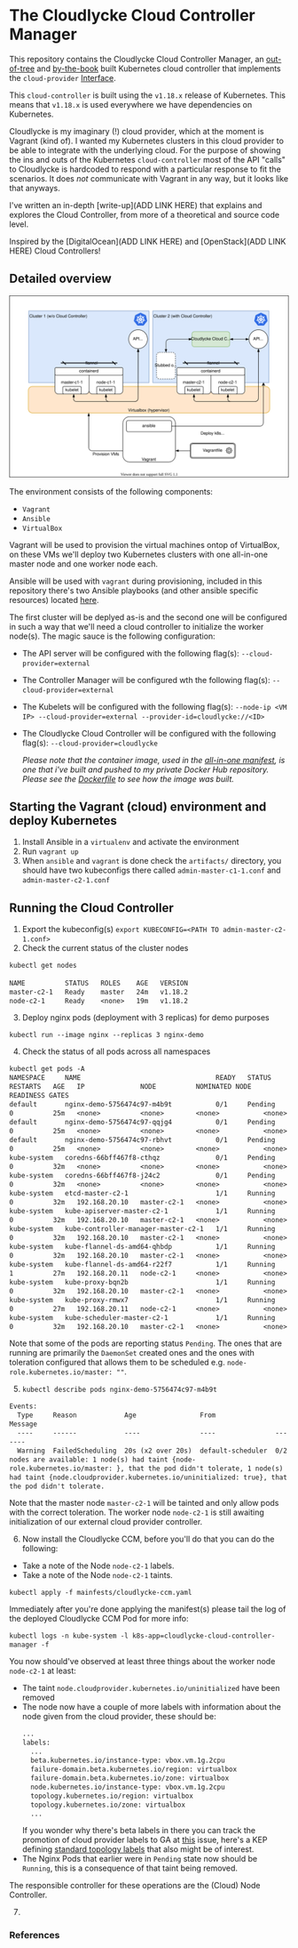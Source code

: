 # The Cloudlycke Cloud Controller Manager

This repository contains the Cloudlycke Cloud Controller Manager, an [out-of-tree](https://kubernetes.io/blog/2019/04/17/the-future-of-cloud-providers-in-kubernetes/) and [by-the-book](https://kubernetes.io/docs/tasks/administer-cluster/developing-cloud-controller-manager/#out-of-tree) built Kubernetes cloud controller that implements the `cloud-provider` [Interface](https://github.com/kubernetes/cloud-provider/blob/v0.18.2/cloud.go#L43-L62). 

This `cloud-controller` is built using the `v1.18.x` release of Kubernetes. This means that `v1.18.x` is used everywhere we have dependencies on Kubernetes. 

Cloudlycke is my imaginary (!) cloud provider, which at the moment is Vagrant (kind of). I wanted my Kubernetes clusters in this cloud provider to be able to integrate with the underlying cloud. For the purpose of showing the ins and outs of the Kubernetes `cloud-controller` most of the API "calls" to Cloudlycke is hardcoded to respond with a particular response to fit the scenarios. It does *not* communicate with Vagrant in any way, but it looks like that anyways.

I've written an in-depth [write-up](ADD LINK HERE) that explains and explores the Cloud Controller, from more of a theoretical and source code level.

Inspired by the [DigitalOcean](ADD LINK HERE) and [OpenStack](ADD LINK HERE) Cloud Controllers!

## Detailed overview

![cloudlycke-cloud-controller](img/cloudlycke-cloud-controller.svg)

The environment consists of the following components:
* `Vagrant`
* `Ansible`
* `VirtualBox`

Vagrant will be used to provision the virtual machines ontop of VirtualBox, on these VMs we'll deploy two Kubernetes clusters with one all-in-one master node and one worker node each.

Ansible will be used with `vagrant` during provisioning, included in this repository there's two Ansible playbooks (and other ansible specific resources) located [here](vagrant/ansible).

The first cluster will be deplyed as-is and the second one will be configured in such a way that we'll need a cloud controller to initialize the worker node(s). The magic sauce is the following configuration:

* The API server will be configured with the following flag(s): `--cloud-provider=external`
* The Controller Manager will be configured wth the following flag(s): `--cloud-provider=external`
* The Kubelets will be configured with the following flag(s): `--node-ip <VM IP> --cloud-provider=external --provider-id=cloudlycke://<ID>`
* The Cloudlycke Cloud Controller will be configured with the following flag(s): `--cloud-provider=cloudlycke`

  _Please note that the container image, used in the [all-in-one manifest](/manifests/cloudlycke-ccm.yaml), is one that i've built and pushed to my private Docker Hub repository. Please see the [Dockerfile](/Dockerfile) to see how the image was built._

## Starting the Vagrant (cloud) environment and deploy Kubernetes

1. Install Ansible in a `virtualenv` and activate the environment
2. Run `vagrant up`
3. When `ansible` and `vagrant` is done check the `artifacts/` directory, you should have two kubeconfigs there called `admin-master-c1-1.conf` and `admin-master-c2-1.conf`

## Running the Cloud Controller

1. Export the kubeconfig(s) `export KUBECONFIG=<PATH TO admin-master-c2-1.conf>`
2. Check the current status of the cluster nodes
```
kubectl get nodes

NAME          STATUS   ROLES    AGE   VERSION
master-c2-1   Ready    master   24m   v1.18.2
node-c2-1     Ready    <none>   19m   v1.18.2
```
3. Deploy nginx pods (deployment with 3 replicas) for demo purposes
``` 
kubectl run --image nginx --replicas 3 nginx-demo
```
4. Check the status of all pods across all namespaces
```
kubectl get pods -A
NAMESPACE     NAME                                  READY   STATUS    RESTARTS   AGE   IP              NODE          NOMINATED NODE   READINESS GATES
default       nginx-demo-5756474c97-m4b9t           0/1     Pending   0          25m   <none>          <none>        <none>           <none>
default       nginx-demo-5756474c97-qqjg4           0/1     Pending   0          25m   <none>          <none>        <none>           <none>
default       nginx-demo-5756474c97-rbhvt           0/1     Pending   0          25m   <none>          <none>        <none>           <none>
kube-system   coredns-66bff467f8-cthqz              0/1     Pending   0          32m   <none>          <none>        <none>           <none>
kube-system   coredns-66bff467f8-j24c2              0/1     Pending   0          32m   <none>          <none>        <none>           <none>
kube-system   etcd-master-c2-1                      1/1     Running   0          32m   192.168.20.10   master-c2-1   <none>           <none>
kube-system   kube-apiserver-master-c2-1            1/1     Running   0          32m   192.168.20.10   master-c2-1   <none>           <none>
kube-system   kube-controller-manager-master-c2-1   1/1     Running   0          32m   192.168.20.10   master-c2-1   <none>           <none>
kube-system   kube-flannel-ds-amd64-qhbdp           1/1     Running   0          32m   192.168.20.10   master-c2-1   <none>           <none>
kube-system   kube-flannel-ds-amd64-r22f7           1/1     Running   1          27m   192.168.20.11   node-c2-1     <none>           <none>
kube-system   kube-proxy-bqn2b                      1/1     Running   0          32m   192.168.20.10   master-c2-1   <none>           <none>
kube-system   kube-proxy-rmwx7                      1/1     Running   0          27m   192.168.20.11   node-c2-1     <none>           <none>
kube-system   kube-scheduler-master-c2-1            1/1     Running   0          32m   192.168.20.10   master-c2-1   <none>           <none>
```
Note that some of the pods are reporting status `Pending`. The ones that are running are primarily the `DaemonSet` created ones and the ones with toleration configured that allows them to be scheduled e.g. `node-role.kubernetes.io/master: ""`.

5. `kubectl describe pods nginx-demo-5756474c97-m4b9t`
```
Events:
  Type     Reason            Age                From               Message
  ----     ------            ----               ----               -------
  Warning  FailedScheduling  20s (x2 over 20s)  default-scheduler  0/2 nodes are available: 1 node(s) had taint {node-role.kubernetes.io/master: }, that the pod didn't tolerate, 1 node(s) had taint {node.cloudprovider.kubernetes.io/uninitialized: true}, that the pod didn't tolerate.
``` 
Note that the master node `master-c2-1` will be tainted and only allow pods with the correct toleration. The worker node `node-c2-1` is still awaiting initialization of our external cloud provider controller.

6. Now install the Cloudlycke CCM, before you'll do that you can do the following:
  * Take a note of the Node `node-c2-1` labels.
  * Take a note of the Node `node-c2-1` taints.
  ```
  kubectl apply -f mainfests/cloudlycke-ccm.yaml 
  ```
   Immediately after you're done applying the manifest(s) please tail the log of the deployed Cloudlycke CCM Pod for more info:
  ```
  kubectl logs -n kube-system -l k8s-app=cloudlycke-cloud-controller-manager -f
  ```
  
  You now should've observed at least three things about the worker node `node-c2-1` at least:
  * The taint `node.cloudprovider.kubernetes.io/uninitialized` have been removed
  * The node now have a couple of more labels with information about the node given from the cloud provider, these should be:
    ```
    ...
    labels:
      ...
      beta.kubernetes.io/instance-type: vbox.vm.1g.2cpu
      failure-domain.beta.kubernetes.io/region: virtualbox
      failure-domain.beta.kubernetes.io/zone: virtualbox
      node.kubernetes.io/instance-type: vbox.vm.1g.2cpu
      topology.kubernetes.io/region: virtualbox
      topology.kubernetes.io/zone: virtualbox
      ...
    ```
    If you wonder why there's beta labels in there you can track the promotion of cloud provider labels to GA at [this](https://github.com/kubernetes/enhancements/issues/837) issue, here's a KEP defining [standard topology labels](https://github.com/kubernetes/enhancements/pull/1660) that also might be of interest.
  * The Nginx Pods that earlier were in `Pending` state now should be `Running`, this is a consequence of that taint being removed.
  
  The responsible controller for these operations are the (Cloud) Node Controller.

7. 

### References

